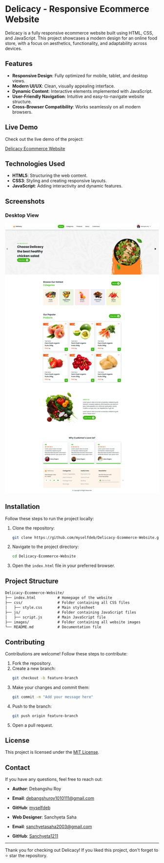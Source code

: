 # Delicacy - Responsive Ecommerce Website

Delicacy is a fully responsive ecommerce website built using HTML, CSS, and JavaScript. This project showcases a modern design for an online food store, with a focus on aesthetics, functionality, and adaptability across devices.

## Features

- **Responsive Design**: Fully optimized for mobile, tablet, and desktop views.
- **Modern UI/UX**: Clean, visually appealing interface.
- **Dynamic Content**: Interactive elements implemented with JavaScript.
- **User-Friendly Navigation**: Intuitive and easy-to-navigate website structure.
- **Cross-Browser Compatibility**: Works seamlessly on all modern browsers.

## Live Demo

Check out the live demo of the project:

[Delicacy Ecommerce Website](https://github.com/myselfdeb/Delicacy-Ecommerce-Website)

## Technologies Used

- **HTML5**: Structuring the web content.
- **CSS3**: Styling and creating responsive layouts.
- **JavaScript**: Adding interactivity and dynamic features.

## Screenshots

### Desktop View
![Homepage](Screenshots/Screenshot1.png)



## Installation

Follow these steps to run the project locally:

1. Clone the repository:
   ```bash
   git clone https://github.com/myselfdeb/Delicacy-Ecommerce-Website.git
   ```

2. Navigate to the project directory:
   ```bash
   cd Delicacy-Ecommerce-Website
   ```

3. Open the `index.html` file in your preferred browser.

## Project Structure

```
Delicacy-Ecommerce-Website/
├── index.html          # Homepage of the website
├── css/                # Folder containing all CSS files
│   ├── style.css       # Main stylesheet
├── js/                 # Folder containing JavaScript files
│   ├── script.js       # Main JavaScript file
├── images/             # Folder containing all website images
└── README.md           # Documentation file
```

## Contributing

Contributions are welcome! Follow these steps to contribute:

1. Fork the repository.
2. Create a new branch:
   ```bash
   git checkout -b feature-branch
   ```
3. Make your changes and commit them:
   ```bash
   git commit -m "Add your message here"
   ```
4. Push to the branch:
   ```bash
   git push origin feature-branch
   ```
5. Open a pull request.

## License

This project is licensed under the [MIT License](LICENSE).

## Contact

If you have any questions, feel free to reach out:

- **Author**: Debangshu Roy  
- **Email**: [debangshuroy1010111@gmail.com](mailto:debangshuroy1010111@gmail.com)  
- **GitHub**: [myselfdeb](https://github.com/myselfdeb)

- **Web Designer**: Sanchyeta Saha 
- **Email**: [sanchyetasaha2003@gmail.com](mailto:sanchyetasaha2003@gmail.com)  
- **GitHub**: [Sanchyeta1211](https://github.com/Sanchyeta1211)

---

Thank you for checking out Delicacy! If you liked this project, don't forget to ⭐ star the repository.
